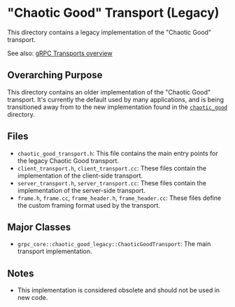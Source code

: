 # "Chaotic Good" Transport (Legacy)

This directory contains a legacy implementation of the "Chaotic Good" transport.

See also: [gRPC Transports overview](../GEMINI.md)

## Overarching Purpose

This directory contains an older implementation of the "Chaotic Good" transport. It's currently the default used by many applications, and is being transitioned away from to the new implementation found in the [`chaotic_good`](../chaotic_good/GEMINI.md) directory.

## Files

*   `chaotic_good_transport.h`: This file contains the main entry points for the legacy Chaotic Good transport.
*   `client_transport.h`, `client_transport.cc`: These files contain the implementation of the client-side transport.
*   `server_transport.h`, `server_transport.cc`: These files contain the implementation of the server-side transport.
*   `frame.h`, `frame.cc`, `frame_header.h`, `frame_header.cc`: These files define the custom framing format used by the transport.

## Major Classes

*   `grpc_core::chaotic_good_legacy::ChaoticGoodTransport`: The main transport implementation.

## Notes

*   This implementation is considered obsolete and should not be used in new code.
